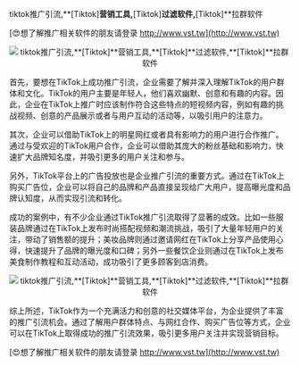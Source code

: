 tiktok推广引流,**[Tiktok]**营销工具,**[Tiktok]**过滤软件,**[Tiktok]**拉群软件

[😍想了解推广相关软件的朋友请登录 http://www.vst.tw](http://www.vst.tw)

 <center><img src="https://vst.tw/MP4/tuiguang/png/0.png" alt="tiktok推广引流,**[Tiktok]**营销工具,**[Tiktok]**过滤软件,**[Tiktok]**拉群软件"></center>

首先，要想在TikTok上成功推广引流，企业需要了解并深入理解TikTok的用户群体和文化。TikTok的用户主要是年轻人，他们喜欢幽默、创意和有趣的内容。因此，企业在TikTok上推广时应该制作符合这些特点的短视频内容，例如有趣的挑战视频、创意的产品展示或者与用户互动的活动等，以吸引用户的注意力。

其次，企业可以借助TikTok上的明星网红或者具有影响力的用户进行合作推广。通过与受欢迎的TikTok用户合作，企业可以借助其庞大的粉丝基础和影响力，快速扩大品牌知名度，并吸引更多的用户关注和参与。

另外，TikTok平台上的广告投放也是企业推广引流的重要方式。通过在TikTok上购买广告位，企业可以将自己的品牌和产品直接呈现给广大用户，提高曝光度和品牌认知度，从而实现引流和转化。

成功的案例中，有不少企业通过TikTok推广引流取得了显著的成效。比如一些服装品牌通过在TikTok上发布时尚搭配视频和潮流挑战，吸引了大量年轻用户的关注，带动了销售额的提升；美妆品牌则通过邀请网红在TikTok上分享产品使用心得，快速提升了品牌的曝光度和口碑；另外一些餐饮企业则通过在TikTok上发布美食制作教程和互动活动，成功吸引了更多顾客到店消费。

 <center><img src="https://vst.tw/MP4/tuiguang/png/1.png" alt="tiktok推广引流,**[Tiktok]**营销工具,**[Tiktok]**过滤软件,**[Tiktok]**拉群软件"></center>

综上所述，TikTok作为一个充满活力和创意的社交媒体平台，为企业提供了丰富的推广引流机会。通过了解用户群体特点、与网红合作、购买广告位等方式，企业可以在TikTok上取得成功的推广引流效果，吸引更多用户关注并实现营销目标。

[😍想了解推广相关软件的朋友请登录 http://www.vst.tw](http://www.vst.tw)



